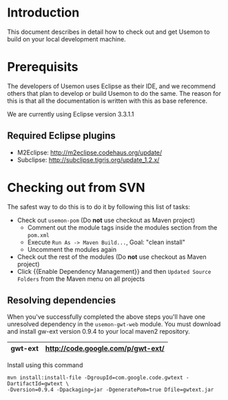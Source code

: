 # Introduction #
This document describes in detail how to check out and get Usemon to build on your local development machine.

# Prerequisits #
The developers of Usemon uses Eclipse as their IDE, and we recommend others that plan to develop or build Usemon to do the same. The reason for this is that all the documentation is written with this as base reference.

We are currently using Eclipse version 3.3.1.1

## Required Eclipse plugins ##
  * M2Eclipse: http://m2eclipse.codehaus.org/update/
  * Subclipse: http://subclipse.tigris.org/update_1.2.x/

# Checking out from SVN #

The safest way to do this is to do it by following this list of tasks:
  * Check out `usemon-pom` (Do **not** use checkout as Maven project)
    * Comment out the module tags inside the modules section from the `pom.xml`
    * Execute `Run As -> Maven Build...`, Goal: "clean install"
    * Uncomment the modules again
  * Check out the rest of the modules (Do **not** use checkout as Maven project)
  * Click {{Enable Dependency Management}} and then `Updated Source Folders` from the Maven menu on all projects

## Resolving dependencies ##
When you've successfully completed the above steps you'll have one unresolved dependency in the `usemon-gwt-web` module. You must download and install gw-ext version 0.9.4 to your local maven2 repository.

|gwt-ext|http://code.google.com/p/gwt-ext/|
|:------|:--------------------------------|

Install using this command
```
mvn install:install-file -DgroupId=com.google.code.gwtext -DartifactId=gwtext \
-Dversion=0.9.4 -Dpackaging=jar -DgeneratePom=true Dfile=gwtext.jar
```